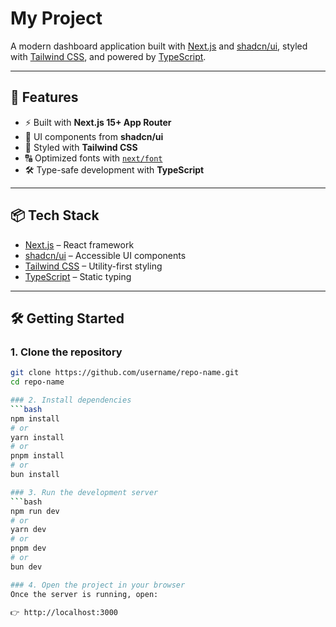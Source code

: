 # My Project  

A modern dashboard application built with [Next.js](https://nextjs.org) and [shadcn/ui](https://ui.shadcn.com), styled with [Tailwind CSS](https://tailwindcss.com), and powered by [TypeScript](https://www.typescriptlang.org).  

---

## 🚀 Features  
- ⚡ Built with **Next.js 15+ App Router**  
- 🎨 UI components from **shadcn/ui**  
- 💨 Styled with **Tailwind CSS**  
- 🔠 Optimized fonts with [`next/font`](https://nextjs.org/docs/app/building-your-application/optimizing/fonts)  
- 🛠 Type-safe development with **TypeScript**  

---

## 📦 Tech Stack  
- [Next.js](https://nextjs.org) – React framework  
- [shadcn/ui](https://ui.shadcn.com) – Accessible UI components  
- [Tailwind CSS](https://tailwindcss.com) – Utility-first styling  
- [TypeScript](https://www.typescriptlang.org) – Static typing  

---

## 🛠 Getting Started  

### 1. Clone the repository  
```bash
git clone https://github.com/username/repo-name.git
cd repo-name

### 2. Install dependencies
```bash
npm install
# or
yarn install
# or
pnpm install
# or
bun install

### 3. Run the development server
```bash
npm run dev
# or
yarn dev
# or
pnpm dev
# or
bun dev

### 4. Open the project in your browser
Once the server is running, open:

👉 http://localhost:3000
